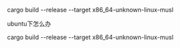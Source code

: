 cargo build --release --target x86_64-unknown-linux-musl


ubuntu下怎么办

cargo build --release --target x86_64-unknown-linux-musl